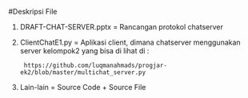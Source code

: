 #Deskripsi File
1. DRAFT-CHAT-SERVER.pptx = Rancangan protokol chatserver
2. ClientChatE1.py        = Aplikasi client, dimana chatserver menggunakan server kelompok2 yang bisa di lihat di :
        
        https://github.com/luqmanahmads/progjar-ek2/blob/master/multichat_server.py
        
3. Lain-lain = Source Code + Source File
